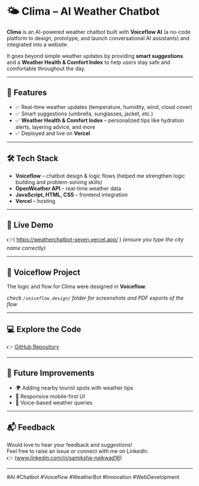 # 🌤️ Clima – AI Weather Chatbot

**Clima** is an AI-powered weather chatbot built with **Voiceflow AI** (a no-code platform to design, prototype, and launch conversational AI assistants) and integrated into a website.  

It goes beyond simple weather updates by providing **smart suggestions** and a **Weather Health & Comfort Index** to help users stay safe and comfortable throughout the day.  

---

## 🚀 Features
- ✅ Real-time weather updates (temperature, humidity, wind, cloud cover)
- ✅ Smart suggestions (umbrella, sunglasses, jacket, etc.)
- ✅ **Weather Health & Comfort Index** – personalized tips like hydration alerts, layering advice, and more
- ✅ Deployed and live on **Vercel**

---

## 🛠️ Tech Stack
- **Voiceflow** – chatbot design & logic flows (helped me strengthen logic building and problem-solving skills)
- **OpenWeather API** – real-time weather data
- **JavaScript, HTML, CSS** – frontend integration
- **Vercel** – hosting

---

## 🎯 Live Demo
👉( https://weatherchatbot-seven.vercel.app/ ) *(ensure you type the city name correctly)*  

---

## 📂 Voiceflow Project
The logic and flow for Clima were designed in **Voiceflow**.  

*check `/voiceflow_design/` folder for screenshots and PDF exports of the flow*

---

## 💻 Explore the Code
👉 [GitHub Repository](https://github.com/samikshanaikwad/weatherchatbot.git)  

---

## 🔮 Future Improvements
- 🌍 Adding nearby tourist spots with weather tips  
- 📱 Responsive mobile-first UI  
- 🎤 Voice-based weather queries  

---

## 📬 Feedback
Would love to hear your feedback and suggestions!  
Feel free to raise an issue or connect with me on LinkedIn.  
👉 (www.linkedin.com/in/samiksha-naikwad16)  

---

#AI #Chatbot #Voiceflow #WeatherBot #Innovation #WebDevelopment
